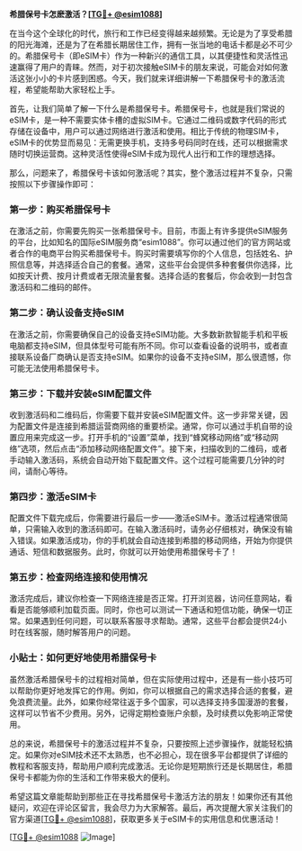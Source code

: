**希腊保号卡怎麽激活？[[TG💪+ @esim1088](https://t.me/s/esim1088)]**

在当今这个全球化的时代，旅行和工作已经变得越来越频繁。无论是为了享受希腊的阳光海滩，还是为了在希腊长期居住工作，拥有一张当地的电话卡都是必不可少的。希腊保号卡（即eSIM卡）作为一种新兴的通信工具，以其便捷性和灵活性迅速赢得了用户的青睐。然而，对于初次接触eSIM卡的朋友来说，可能会对如何激活这张小小的卡片感到困惑。今天，我们就来详细讲解一下希腊保号卡的激活流程，希望能帮助大家轻松上手。

首先，让我们简单了解一下什么是希腊保号卡。希腊保号卡，也就是我们常说的eSIM卡，是一种不需要实体卡槽的虚拟SIM卡。它通过二维码或数字代码的形式存储在设备中，用户可以通过网络进行激活和使用。相比于传统的物理SIM卡，eSIM卡的优势显而易见：无需更换手机，支持多号码同时在线，还可以根据需求随时切换运营商。这种灵活性使得eSIM卡成为现代人出行和工作的理想选择。

那么，问题来了，希腊保号卡该如何激活呢？其实，整个激活过程并不复杂，只需按照以下步骤操作即可：

### **第一步：购买希腊保号卡**
在激活之前，你需要先购买一张希腊保号卡。目前，市面上有许多提供eSIM服务的平台，比如知名的国际eSIM服务商“esim1088”。你可以通过他们的官方网站或者合作的电商平台购买希腊保号卡。购买时需要填写你的个人信息，包括姓名、护照信息等，并选择适合自己的套餐。通常，这些平台会提供多种套餐供你选择，比如按天计费、按月计费或者无限流量套餐。选择合适的套餐后，你会收到一封包含激活码和二维码的邮件。

### **第二步：确认设备支持eSIM**
在激活之前，你需要确保自己的设备支持eSIM功能。大多数新款智能手机和平板电脑都支持eSIM，但具体型号可能有所不同。你可以查看设备的说明书，或者直接联系设备厂商确认是否支持eSIM。如果你的设备不支持eSIM，那么很遗憾，你可能无法使用希腊保号卡。

### **第三步：下载并安装eSIM配置文件**
收到激活码和二维码后，你需要下载并安装eSIM配置文件。这一步非常关键，因为配置文件是连接到希腊运营商网络的重要桥梁。通常，你可以通过手机自带的设置应用来完成这一步。打开手机的“设置”菜单，找到“蜂窝移动网络”或“移动网络”选项，然后点击“添加移动网络配置文件”。接下来，扫描收到的二维码，或者手动输入激活码，系统会自动开始下载配置文件。这个过程可能需要几分钟的时间，请耐心等待。

### **第四步：激活eSIM卡**
配置文件下载完成后，你需要进行最后一步——激活eSIM卡。激活过程通常很简单，只需输入收到的激活码即可。在输入激活码时，请务必仔细核对，确保没有输入错误。如果激活成功，你的手机就会自动连接到希腊的移动网络，开始为你提供通话、短信和数据服务。此时，你就可以开始使用希腊保号卡了！

### **第五步：检查网络连接和使用情况**
激活完成后，建议你检查一下网络连接是否正常。打开浏览器，访问任意网站，看看是否能够顺利加载页面。同时，你也可以测试一下通话和短信功能，确保一切正常。如果遇到任何问题，可以联系客服寻求帮助。通常，这些平台都会提供24小时在线客服，随时解答用户的问题。

### **小贴士：如何更好地使用希腊保号卡**
虽然激活希腊保号卡的过程相对简单，但在实际使用过程中，还是有一些小技巧可以帮助你更好地发挥它的作用。例如，你可以根据自己的需求选择合适的套餐，避免浪费流量。此外，如果你经常往返于多个国家，可以选择支持多国漫游的套餐，这样可以节省不少费用。另外，记得定期检查账户余额，及时续费以免影响正常使用。

总的来说，希腊保号卡的激活过程并不复杂，只要按照上述步骤操作，就能轻松搞定。如果你对eSIM技术还不太熟悉，也不必担心，现在很多平台都提供了详细的教程和客服支持，帮助用户顺利完成激活。无论你是短期旅行还是长期居住，希腊保号卡都能为你的生活和工作带来极大的便利。

希望这篇文章能帮助到那些正在寻找希腊保号卡激活方法的朋友！如果你还有其他疑问，欢迎在评论区留言，我会尽力为大家解答。最后，再次提醒大家关注我们的官方渠道[[TG💪+ @esim1088](https://t.me/s/esim1088)]，获取更多关于eSIM卡的实用信息和优惠活动！

[[TG💪+ @esim1088](https://t.me/s/esim1088) ![Image](https://i.postimg.cc/4NQfJmqS/Snipaste-2025-05-13-00-14-12.png)]